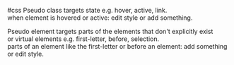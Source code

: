 #css 
Pseudo class targets state e.g. hover, active, link.  
when element is hovered or active: edit style or add something.  
  
Pseudo element targets parts of the elements that don't explicitly exist  
or virtual elements e.g. first-letter, before, selection.  
parts of an element like the first-letter or before an element: add something or edit style.
